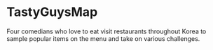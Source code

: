 # TastyGuysMap
Four comedians who love to eat visit restaurants throughout Korea to sample popular items on the menu and take on various challenges.
